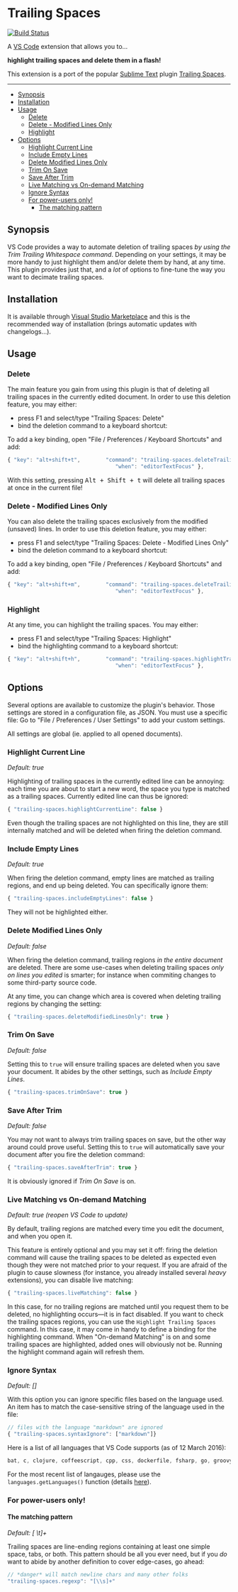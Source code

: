 Trailing Spaces
===============

[![Build Status](https://travis-ci.org/shardulm94/vscode-trailingspaces.svg?branch=master)](https://travis-ci.org/shardulm94/vscode-trailingspaces)

A [VS Code](https://code.visualstudio.com/) extension that allows you to…

**highlight trailing spaces and delete them in a flash!**

This extension is a port of the popular [Sublime Text](https://www.sublimetext.com/) plugin [Trailing Spaces](https://github.com/SublimeText/TrailingSpaces).

---

- [Synopsis](#synopsis)
- [Installation](#installation)
- [Usage](#usage)
	- [Delete](#delete)
    - [Delete - Modified Lines Only](#delete---modified-lines-only)
	- [Highlight](#highlight)
- [Options](#options)
	- [Highlight Current Line](#highlight-current-line)
	- [Include Empty Lines](#include-empty-lines)
    - [Delete Modified Lines Only](#delete-modified-lines-only)
	- [Trim On Save](#trim-on-save)
	- [Save After Trim](#save-after-trim)
	- [Live Matching vs On-demand Matching](#live-matching-vs-on-demand-matching)
	- [Ignore Syntax](#ignore-syntax)
	- [For power-users only!](#for-power-users-only)
		- [The matching pattern](#the-matching-pattern)

Synopsis
--------

VS Code provides a way to automate deletion of trailing spaces *by using the Trim Trailing Whitespace command*. Depending on your settings, it may be more handy to just highlight them and/or delete them by hand, at any time. This plugin provides just that, and a *lot* of options to fine-tune the way you want to decimate trailing spaces.

Installation
------------

It is available through [Visual Studio Marketplace](https://marketplace.visualstudio.com/items?itemName=shardulm94.trailing-spaces) and this is the recommended way of installation (brings automatic updates with changelogs…).


Usage
-----

### Delete

The main feature you gain from using this plugin is that of deleting all trailing spaces in the currently edited document. In order to use this deletion feature, you may either:

* press F1 and select/type "Trailing Spaces: Delete"
* bind the deletion command to a keyboard shortcut:

To add a key binding, open "File / Preferences / Keyboard Shortcuts" and add:

``` js
{ "key": "alt+shift+t",        "command": "trailing-spaces.deleteTrailingSpaces",
                                  "when": "editorTextFocus" },
```

With this setting, pressing <kbd>Alt + Shift + t</kbd> will delete all trailing spaces at once in the current file!

### Delete - Modified Lines Only

You can also delete the trailing spaces exclusively from the modified (unsaved) lines. In order to use this deletion feature, you may either:

* press F1 and select/type "Trailing Spaces: Delete - Modified Lines Only"
* bind the deletion command to a keyboard shortcut:

To add a key binding, open "File / Preferences / Keyboard Shortcuts" and add:

``` js
{ "key": "alt+shift+m",        "command": "trailing-spaces.deleteTrailingSpacesModifiedLinesOnly",
                                  "when": "editorTextFocus" },
```
### Highlight

At any time, you can highlight the trailing spaces. You may either:

- press F1 and select/type "Trailing Spaces: Highlight"
- bind the highlighting command to a keyboard shortcut:

``` js
{ "key": "alt+shift+h",        "command": "trailing-spaces.highlightTrailingSpaces",
                                  "when": "editorTextFocus" },
```

Options
-------

Several options are available to customize the plugin's behavior. Those settings are stored in a configuration file, as JSON. You must use a specific file: Go to "File / Preferences / User Settings" to add your custom settings.

All settings are global (ie. applied to all opened documents).

### Highlight Current Line

*Default: true*

Highlighting of trailing spaces in the currently edited line can be annoying:
each time you are about to start a new word, the space you type is matched as a trailing spaces. Currently edited line can thus be ignored:

``` js
{ "trailing-spaces.highlightCurrentLine": false }
```

Even though the trailing spaces are not highlighted on this line, they are still internally matched and will be deleted when firing the deletion command.

### Include Empty Lines

*Default: true*

When firing the deletion command, empty lines are matched as trailing regions, and end up being deleted. You can specifically ignore them:

``` js
{ "trailing-spaces.includeEmptyLines": false }
```

They will not be highlighted either.

### Delete Modified Lines Only

*Default: false*

When firing the deletion command, trailing regions *in the entire document* are deleted. There are some use-cases when deleting trailing spaces *only on lines you edited* is smarter; for instance when commiting changes to some third-party source code.

At any time, you can change which area is covered when deleting trailing regions by changing the setting:

``` js
{ "trailing-spaces.deleteModifiedLinesOnly": true }
```

### Trim On Save

*Default: false*

Setting this to `true` will ensure trailing spaces are deleted when you save your document. It abides by the other settings, such as *Include Empty Lines*.

``` js
{ "trailing-spaces.trimOnSave": true }
```

### Save After Trim

*Default: false*

You may not want to always trim trailing spaces on save, but the other way around could prove useful. Setting this to `true` will automatically save your document after you fire the deletion command:

``` js
{ "trailing-spaces.saveAfterTrim": true }
```

It is obviously ignored if *Trim On Save* is on.

### Live Matching vs On-demand Matching

*Default: true (reopen VS Code to update)*

By default, trailing regions are matched every time you edit the document, and when you open it.

This feature is entirely optional and you may set it off: firing the deletion command will cause the trailing spaces to be deleted as expected even though they were not matched prior to your request. If you are afraid of the plugin to cause slowness (for instance, you already installed several *heavy* extensions), you can disable live matching:

``` js
{ "trailing-spaces.liveMatching": false }
```

In this case, for no trailing regions are matched until you request them to be deleted, no highlighting occurs—it is in fact disabled. If you want to check the trailing spaces regions, you can use the `Highlight Trailing Spaces` command. In this case, it may come in handy to define a binding for the highlighting command. When "On-demand Matching" is on and some trailing spaces are highlighted, added ones will obviously not be. Running the highlight command again will refresh them.

### Ignore Syntax

*Default: []*

With this option you can ignore specific files based on the language used. An item has to match the case-sensitive string of the language used in the file:

``` js
// files with the language "markdown" are ignored
{ "trailing-spaces.syntaxIgnore": ["markdown"]}
```

Here is a list of all languages that VS Code supports (as of 12 March 2016):

```js
bat, c, clojure, coffeescript, cpp, css, dockerfile, fsharp, go, groovy, handlebars, html, ini, jade, java, javascript, javascriptreact, json, less, Log, lua, makefile, markdown, objective-c, perl, perl6, php, plaintext, powershell, python, r, razor, ruby, rust, sass, shaderlab, shellscript, sql, swift, typescript, typescriptreact, vb, xml, xsl, ya
```

For the most recent list of langauges, please use the `languages.getLanguages()` function (details [here](https://code.visualstudio.com/docs/extensionAPI/vscode-api#languages.getLanguages)).

### For power-users only!

#### The matching pattern

*Default: [ \t]+*

Trailing spaces are line-ending regions containing at least one simple space, tabs, or both. This pattern should be all you ever need, but if you *do* want to abide by another definition to cover edge-cases, go ahead:

``` js
// *danger* will match newline chars and many other folks
"trailing-spaces.regexp": "[\\s]+"
```
